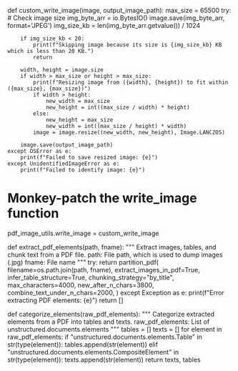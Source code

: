 def custom_write_image(image, output_image_path):
    max_size = 65500
    try:
        # Check image size
        img_byte_arr = io.BytesIO()
        image.save(img_byte_arr, format='JPEG')
        img_size_kb = len(img_byte_arr.getvalue()) / 1024
        
        if img_size_kb < 20:
            print(f"Skipping image because its size is {img_size_kb} KB which is less than 20 KB.")
            return

        width, height = image.size
        if width > max_size or height > max_size:
            print(f"Resizing image from ({width}, {height}) to fit within ({max_size}, {max_size})")
            if width > height:
                new_width = max_size
                new_height = int((max_size / width) * height)
            else:
                new_height = max_size
                new_width = int((max_size / height) * width)
            image = image.resize((new_width, new_height), Image.LANCZOS)
        
        image.save(output_image_path)
    except OSError as e:
        print(f"Failed to save resized image: {e}")
    except UnidentifiedImageError as e:
        print(f"Failed to identify image: {e}")

# Monkey-patch the write_image function
pdf_image_utils.write_image = custom_write_image

def extract_pdf_elements(path, fname):
    """
    Extract images, tables, and chunk text from a PDF file.
    path: File path, which is used to dump images (.jpg)
    fname: File name
    """
    try:
        return partition_pdf(
            filename=os.path.join(path, fname),
            extract_images_in_pdf=True,
            infer_table_structure=True,
            chunking_strategy="by_title",
            max_characters=4000,
            new_after_n_chars=3800,
            combine_text_under_n_chars=2000,
        )
    except Exception as e:
        print(f"Error extracting PDF elements: {e}")
        return []

def categorize_elements(raw_pdf_elements):
    """
    Categorize extracted elements from a PDF into tables and texts.
    raw_pdf_elements: List of unstructured.documents.elements
    """
    tables = []
    texts = []
    for element in raw_pdf_elements:
        if "unstructured.documents.elements.Table" in str(type(element)):
            tables.append(str(element))
        elif "unstructured.documents.elements.CompositeElement" in str(type(element)):
            texts.append(str(element))
    return texts, tables
